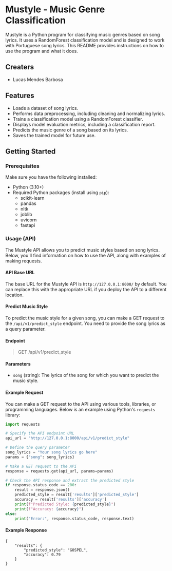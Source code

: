 # Mustyle - Music Genre Classification

Mustyle is a Python program for classifying music genres based on song lyrics. It uses a RandomForest classification model and is designed to work with Portuguese song lyrics. This README provides instructions on how to use the program and what it does.

## Creaters
- Lucas Mendes Barbosa


## Features

- Loads a dataset of song lyrics.
- Performs data preprocessing, including cleaning and normalizing lyrics.
- Trains a classification model using a RandomForest classifier.
- Displays model evaluation metrics, including a classification report.
- Predicts the music genre of a song based on its lyrics.
- Saves the trained model for future use.

## Getting Started

### Prerequisites

Make sure you have the following installed:

- Python (3.10+)
- Required Python packages (install using `pip`):
  - scikit-learn
  - pandas
  - nltk
  - joblib
  - uvicorn
  - fastapi

### Usage (API)

The Mustyle API allows you to predict music styles based on song lyrics. Below, you'll find information on how to use the API, along with examples of making requests.

#### API Base URL

The base URL for the Mustyle API is `http://127.0.0.1:8000/` by default. You can replace this with the appropriate URL if you deploy the API to a different location.

#### Predict Music Style

To predict the music style for a given song, you can make a GET request to the `/api/v1/predict_style` endpoint. You need to provide the song lyrics as a query parameter.

#### Endpoint
> GET /api/v1/predict_style


#### Parameters

- `song` (string): The lyrics of the song for which you want to predict the music style.

#### Example Request

You can make a GET request to the API using various tools, libraries, or programming languages. Below is an example using Python's `requests` library:

```python
import requests

# Specify the API endpoint URL
api_url = "http://127.0.0.1:8000/api/v1/predict_style"

# Define the query parameter
song_lyrics = "Your song lyrics go here"
params = {"song": song_lyrics}

# Make a GET request to the API
response = requests.get(api_url, params=params)

# Check the API response and extract the predicted style
if response.status_code == 200:
    result = response.json()
    predicted_style = result['results']['predicted_style']
    accuracy = result['results']['accuracy']
    print(f"Predicted Style: {predicted_style}")
    print(f"Accuracy: {accuracy}")
else:
    print("Error:", response.status_code, response.text)
```
#### Example Response
```
{
    "results": {
        "predicted_style": "GOSPEL",
        "accuracy": 0.79
    }
}
```

